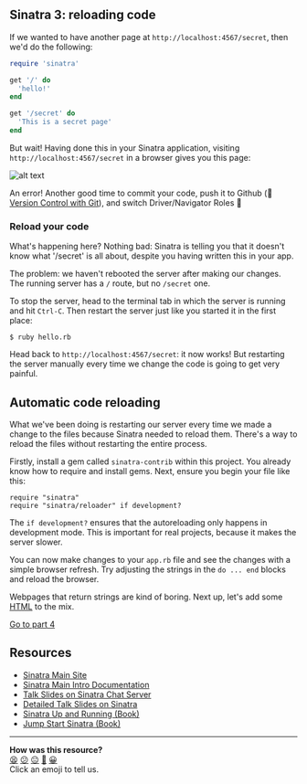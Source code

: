 ## Sinatra 3: reloading code

If we wanted to have another page at `http://localhost:4567/secret`, then we'd do the following:

````ruby
require 'sinatra'

get '/' do
  'hello!'
end

get '/secret' do
  'This is a secret page'
end
````
But wait! Having done this in your Sinatra application, visiting `http://localhost:4567/secret` in a browser gives you this page:

![alt text](images/sinatra/sinatra_basic_2.png)

An error! Another good time to commit your code, push it to Github (:pill: [Version Control with Git](git.md)), and switch Driver/Navigator Roles&nbsp;:twisted_rightwards_arrows:

### Reload your code

What's happening here? Nothing bad: Sinatra is telling you that it doesn't know what '/secret' is all about, despite you having written this in your app.

The problem: we haven't rebooted the server after making our changes. The running server has a `/` route, but no `/secret` one.

To stop the server, head to the terminal tab in which the server is running and hit `Ctrl-C`. Then restart the server just like you started it in the first place:

`$ ruby hello.rb`

Head back to `http://localhost:4567/secret`: it now works! But restarting the server manually every time we change the code is going to get very painful.

## Automatic code reloading

What we've been doing is restarting our server every time we made a change to the files because Sinatra needed to reload them. There's a way to reload the files without restarting the entire process.

Firstly, install a gem called `sinatra-contrib` within this project. You already know how to require and install gems. Next, ensure you begin your file like this:

```
require "sinatra"
require "sinatra/reloader" if development?
```

The `if development?` ensures that the autoreloading only happens in development mode. This is important for real projects, because it makes the server slower.

You can now make changes to your `app.rb` file and see the changes with a simple browser refresh.  Try adjusting the strings in the `do ... end` blocks and reload the browser.

Webpages that return strings are kind of boring. Next up, let's add some [HTML](pills/html.md) to the mix.

[Go to part 4](sinatra_4.md)

Resources
--------

* [Sinatra Main Site](http://www.sinatrarb.com/)
* [Sinatra Main Intro Documentation](http://www.sinatrarb.com/intro.html)
* [Talk Slides on Sinatra Chat Server](http://obfusk.org/achatwithsinatra/#1)
* [Detailed Talk Slides on Sinatra](http://www.slideshare.net/BobNadlerJr/sinatra-flatiron)
* [Sinatra Up and Running (Book)](http://shop.oreilly.com/product/0636920019664.do)
* [Jump Start Sinatra (Book)](http://www.sitepoint.com/store/jump-start-sinatra/)

<!-- BEGIN GENERATED SECTION DO NOT EDIT -->

---

**How was this resource?**  
[😫](https://airtable.com/shrUJ3t7KLMqVRFKR?prefill_Repository=course&prefill_File=pills/sinatra_3.md&prefill_Sentiment=😫) [😕](https://airtable.com/shrUJ3t7KLMqVRFKR?prefill_Repository=course&prefill_File=pills/sinatra_3.md&prefill_Sentiment=😕) [😐](https://airtable.com/shrUJ3t7KLMqVRFKR?prefill_Repository=course&prefill_File=pills/sinatra_3.md&prefill_Sentiment=😐) [🙂](https://airtable.com/shrUJ3t7KLMqVRFKR?prefill_Repository=course&prefill_File=pills/sinatra_3.md&prefill_Sentiment=🙂) [😀](https://airtable.com/shrUJ3t7KLMqVRFKR?prefill_Repository=course&prefill_File=pills/sinatra_3.md&prefill_Sentiment=😀)  
Click an emoji to tell us.

<!-- END GENERATED SECTION DO NOT EDIT -->
